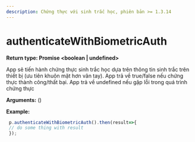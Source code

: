 ```yaml
---
description: Chứng thực với sinh trắc học, phiên bản >= 1.3.14
---
```


# authenticateWithBiometricAuth

**Return type:  Promise \<boolean | undefined>**&#x20;

App sẽ tiến hành chứng thực sinh trắc học dựa trên thông tin sinh trắc trên thiết bị (ưu tiên khuôn mặt hơn vân tay). App trả về true/false nếu chứng thực thành công/thất bại. App trả về undefined nếu gặp lỗi trong quá trình chứng thực

**Arguments:** ()&#x20;

**Example:**

```javascript
 p.authenticateWithBiometricAuth().then(result=>{
 // do some thing with result
 });
```

